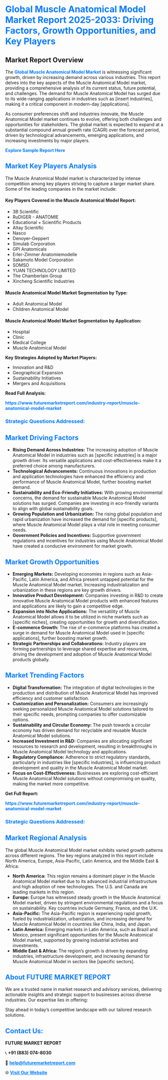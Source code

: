 <h1 style="color: #007BFF;">Global Muscle Anatomical Model Market Report 2025-2033: Driving Factors, Growth Opportunities, and Key Players</h1>

<section id="overview">
<h2>Market Report Overview</h2>
<p>The <a href="https://www.futuremarketreport.com/industry-report/muscle-anatomical-model-market" style="color: #007BFF; text-decoration: none;"><strong>Global Muscle Anatomical Model Market</strong></a> is witnessing significant growth, driven by increasing demand across various industries. This report delves into the key aspects of the Muscle Anatomical Model market, providing a comprehensive analysis of its current status, future potential, and challenges. The demand for Muscle Anatomical Model has surged due to its wide-ranging applications in industries such as [insert industries], making it a critical component in modern-day [applications].</p>
<p>As consumer preferences shift and industries innovate, the Muscle Anatomical Model market continues to evolve, offering both challenges and opportunities for stakeholders. The global market is expected to expand at a substantial compound annual growth rate (CAGR) over the forecast period, driven by technological advancements, emerging applications, and increasing investments by major players.</p>
</section>

<section id="overview">
<p><a href="https://www.futuremarketreport.com/request-sample/reportId=124965" style="color: #007BFF; text-decoration: none;"><strong>Explore Sample Report Here</strong></a></p>
</section>

<section id="key-players">
<h2 style="color: #007BFF;">Market Key Players Analysis</h2>
<p>The Muscle Anatomical Model market is characterized by intense competition among key players striving to capture a larger market share. Some of the leading companies in the market include:</p>
<h4>Key Players Covered in the Muscle Anatomical Model Report:</h4>
<ul><li>3B Scientific</li><li>RuDIGER - ANATOMIE</li><li>Educational + Scientific Products</li><li>Altay Scientific</li><li>Nasco</li><li>Denoyer-Geppert</li><li>Simulab Corporation</li><li>GPI Anatomicals</li><li>Erler-Zimmer Anatomiemodelle</li><li>Sakamoto Model Corporation</li><li>SOMSO</li><li>YUAN TECHNOLOGY LIMITED</li><li>The Chamberlain Group</li><li>Xincheng Scientific Industries</li></ul>
<h4>Muscle Anatomical Model Market Segmentation by Type:</h4>
<ul><li>Adult Anatomical Model</li><li>Children Anatomical Model</li></ul>

<h4>Muscle Anatomical Model Market Segmentation by Application:</h4>
<ul><li>Hospital</li><li>Clinic</li><li>Medical College</li><li>Muscle Anatomical Model</li></ul>
<p><strong>Key Strategies Adopted by Market Players:</strong></p>
<ul>
<li>Innovation and R&D</li>
<li>Geographical Expansion</li>
<li>Sustainability Initiatives</li>
<li>Mergers and Acquisitions</li>
</ul>
</section>

<section>
<p><strong>Read Full Analysis: </strong></p><a href="https://www.futuremarketreport.com/industry-report/muscle-anatomical-model-market" style="color: #007BFF; text-decoration: none;"><strong>https://www.futuremarketreport.com/industry-report/muscle-anatomical-model-market</strong></a>
<h3 style="color: #007BFF;">Strategic Questions Addressed:</h3>
</section>

<section id="driving-factors">
<h2 style="color: #007BFF;">Market Driving Factors</h2>
<ul>
<li><strong>Rising Demand Across Industries:</strong> The increasing adoption of Muscle Anatomical Model in industries such as [specific industries] is a major growth driver. Its versatile applications and cost-effectiveness make it a preferred choice among manufacturers.</li>
<li><strong>Technological Advancements:</strong> Continuous innovations in production and application technologies have enhanced the efficiency and performance of Muscle Anatomical Model, further boosting market demand.</li>
<li><strong>Sustainability and Eco-Friendly Initiatives:</strong> With growing environmental concerns, the demand for sustainable Muscle Anatomical Model solutions has surged. Companies are investing in eco-friendly variants to align with global sustainability goals.</li>
<li><strong>Growing Population and Urbanization:</strong> The rising global population and rapid urbanization have increased the demand for [specific products], where Muscle Anatomical Model plays a vital role in meeting consumer needs.</li>
<li><strong>Government Policies and Incentives:</strong> Supportive government regulations and incentives for industries using Muscle Anatomical Model have created a conducive environment for market growth.</li>
</ul>
</section>

<section id="growth-opportunities">
<h2 style="color: #007BFF;">Market Growth Opportunities</h2>
<ul>
<li><strong>Emerging Markets:</strong> Developing economies in regions such as Asia-Pacific, Latin America, and Africa present untapped potential for the Muscle Anatomical Model market. Increasing industrialization and urbanization in these regions are key growth drivers.</li>
<li><strong>Innovative Product Development:</strong> Companies investing in R&D to create innovative Muscle Anatomical Model products with enhanced features and applications are likely to gain a competitive edge.</li>
<li><strong>Expansion into Niche Applications:</strong> The versatility of Muscle Anatomical Model allows it to be utilized in niche markets such as [specific niches], creating opportunities for growth and diversification.</li>
<li><strong>E-commerce Growth:</strong> The rise of e-commerce platforms has created a surge in demand for Muscle Anatomical Model used in [specific applications], further boosting market growth.</li>
<li><strong>Strategic Partnerships and Collaborations:</strong> Industry players are forming partnerships to leverage shared expertise and resources, driving the development and adoption of Muscle Anatomical Model products globally.</li>
</ul>
</section>

<section id="trending-factors">
<h2 style="color: #007BFF;">Market Trending Factors</h2>
<ul>
<li><strong>Digital Transformation:</strong> The integration of digital technologies in the production and distribution of Muscle Anatomical Model has improved efficiency and customer satisfaction.</li>
<li><strong>Customization and Personalization:</strong> Consumers are increasingly seeking personalized Muscle Anatomical Model solutions tailored to their specific needs, prompting companies to offer customizable options.</li>
<li><strong>Sustainability and Circular Economy:</strong> The push towards a circular economy has driven demand for recyclable and reusable Muscle Anatomical Model solutions.</li>
<li><strong>Increased Investment in R&D:</strong> Companies are allocating significant resources to research and development, resulting in breakthroughs in Muscle Anatomical Model technology and applications.</li>
<li><strong>Regulatory Compliance:</strong> Adherence to strict regulatory standards, particularly in industries like [specific industries], is influencing product development and quality in the Muscle Anatomical Model market.</li>
<li><strong>Focus on Cost-Effectiveness:</strong> Businesses are exploring cost-efficient Muscle Anatomical Model solutions without compromising on quality, making the market more competitive.</li>
</ul>
</section>

<section>
<p><strong>Get Full Report: </strong></p><a href="https://www.futuremarketreport.com/industry-report/muscle-anatomical-model-market" style="color: #007BFF; text-decoration: none;"><strong>https://www.futuremarketreport.com/industry-report/muscle-anatomical-model-market</strong></a>
<h3 style="color: #007BFF;">Strategic Questions Addressed:</h3>
</section>


<section id="regional-analysis">
<h2 style="color: #007BFF;">Market Regional Analysis</h2>
<p>The global Muscle Anatomical Model market exhibits varied growth patterns across different regions. The key regions analyzed in this report include North America, Europe, Asia-Pacific, Latin America, and the Middle East & Africa:</p>
<ul>
<li><strong>North America:</strong> This region remains a dominant player in the Muscle Anatomical Model market due to its advanced industrial infrastructure and high adoption of new technologies. The U.S. and Canada are leading markets in this region.</li>
<li><strong>Europe:</strong> Europe has witnessed steady growth in the Muscle Anatomical Model market, driven by stringent environmental regulations and a focus on sustainability. Key countries include Germany, France, and the U.K.</li>
<li><strong>Asia-Pacific:</strong> The Asia-Pacific region is experiencing rapid growth, fueled by industrialization, urbanization, and increasing demand for Muscle Anatomical Model in countries like China, India, and Japan.</li>
<li><strong>Latin America:</strong> Emerging markets in Latin America, such as Brazil and Mexico, present significant opportunities for the Muscle Anatomical Model market, supported by growing industrial activities and investments.</li>
<li><strong>Middle East & Africa:</strong> The region’s growth is driven by expanding industries, infrastructure development, and increasing demand for Muscle Anatomical Model in sectors like [specific sectors].</li>
</ul>
</section>

<footer>
<h2 style="color: #007BFF;">About FUTURE MARKET REPORT</h2>
<p>We are a trusted name in market research and advisory services, delivering actionable insights and strategic support to businesses across diverse industries. Our expertise lies in offering:</p>

<p>Stay ahead in today’s competitive landscape with our tailored research solutions.</p>

<h2 style="color: #007BFF;">Contact Us:</h2>
<p><strong>FUTURE MARKET REPORT</strong></p>
<p>📞 <strong>+91 (883) 074-8030</strong></p>
<p>📧 <strong><a href="mailto:help@futuremarketreport.com" style="color: #007BFF;">help@futuremarketreport.com</a></strong></p>
<p>🌐 <strong><a href="https://www.futuremarketreport.com/" style="color: #007BFF;">Visit Our Website</a></strong></p>
</footer>